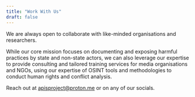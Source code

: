 ```yaml
---
title: "Work With Us"
draft: false
---
```


We are always open to collaborate with like-minded organisations and researchers.

While our core mission focuses on documenting and exposing harmful practices by state and non-state actors, we can also leverage our expertise to provide consulting and tailored training services for media organisations and NGOs, using our expertise of OSINT tools and methodologies to conduct human rights and conflict analysis.

Reach out at apisproject@proton.me or on any of our socials.
